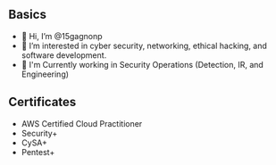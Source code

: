 
## Basics
- 👋 Hi, I’m @15gagnonp
- 👀 I’m interested in cyber security, networking, ethical hacking, and software development.
- 🌱 I'm Currently working in Security Operations (Detection, IR, and Engineering)

## Certificates
- AWS Certified Cloud Practitioner
- Security+
- CySA+
- Pentest+

<!---
15gagnonp/15gagnonp is a ✨ special ✨ repository because its `README.md` (this file) appears on your GitHub profile.
You can click the Preview link to take a look at your changes.
--->
